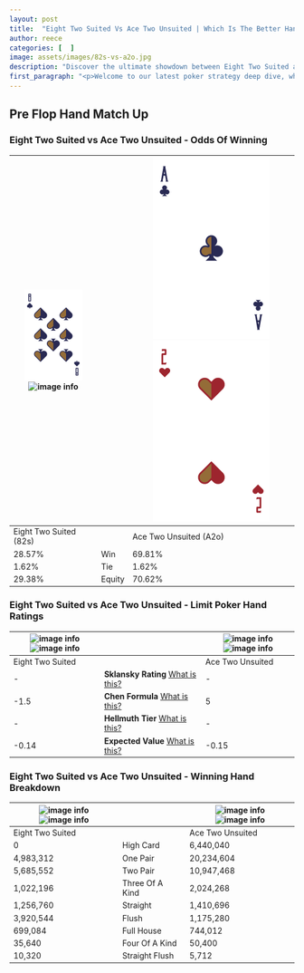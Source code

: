 ```yaml
---
layout: post
title:  "Eight Two Suited Vs Ace Two Unsuited | Which Is The Better Hand In Poker? A Complete Guide"
author: reece
categories: [  ]
image: assets/images/82s-vs-a2o.jpg
description: "Discover the ultimate showdown between Eight Two Suited and Ace Two Unsuited in poker! Uncover the odds, strategies, and scenarios where one hand triumphs over the other. Get ready to up your poker game with this thrilling analysis."
first_paragraph: "<p>Welcome to our latest poker strategy deep dive, where we're pitting two distinct hands against each other in a high-stakes showdown: Eight Two Suited vs Ace Two Unsuited.</p><p>In the dynamic world of poker, every decision counts, and knowing which hand holds the upper hand is key to your success at the table.</p><p>In this article, we'll dissect these two hands, explore the scenarios where one dominates the other, and equip you with the knowledge to make strategic choices that can tip the odds in your favor.</p><p>Get ready to unravel the intriguing dynamics of these poker hands and elevate your game to new heights.</p>"
---
```




[comment]: # (sp0)

## Pre Flop Hand Match Up

<div class="table hand-ratings" markdown="1"> 



### Eight Two Suited vs Ace Two Unsuited - Odds Of Winning


    
| ![image info](assets/images/hand1/8.png) ![image info](assets/images/hand1/2s.png) |  | ![image info](assets/images/hand2/A.png) ![image info](assets/images/hand2/2o.png) |
| -------- | -------- | -------- |
| Eight Two Suited (82s) |  | Ace Two Unsuited (A2o) |
| 28.57% | Win | 69.81% |
| 1.62% | Tie | 1.62% |
| 29.38% | Equity | 70.62% |




[comment]: # (sp1)



### Eight Two Suited vs Ace Two Unsuited - Limit Poker Hand Ratings


    
| ![image info](https://www.riverpairs.com/assets/images/hand1/8.png) ![image info](https://www.riverpairs.com/assets/images/hand1/2s.png) |  | ![image info](https://www.riverpairs.com/assets/images/hand2/A.png) ![image info](https://www.riverpairs.com/assets/images/hand2/2o.png) |
| -------- | -------- | -------- |
| Eight Two Suited |  | Ace Two Unsuited |
| - | **Sklansky Rating** [What is this?](/sklansky-rating-explained) | - |
| -1.5 | **Chen Formula** [What is this?](/chen-formula-explained) | 5 |
| - | **Hellmuth Tier** [What is this?](/Hellmuth-tier-explained) | - |
| -0.14 | **Expected Value** [What is this?](/expected-value-explained) | -0.15 |




[comment]: # (sp2)



### Eight Two Suited vs Ace Two Unsuited - Winning Hand Breakdown


    
| ![image info](https://www.riverpairs.com/assets/images/hand1/8.png) ![image info](https://www.riverpairs.com/assets/images/hand1/2s.png) |  | ![image info](https://www.riverpairs.com/assets/images/hand2/A.png) ![image info](https://www.riverpairs.com/assets/images/hand2/2o.png) |
| -------- | -------- | -------- |
| Eight Two Suited |  | Ace Two Unsuited |
| 0 | High Card | 6,440,040 |
| 4,983,312 | One Pair | 20,234,604 |
| 5,685,552 | Two Pair | 10,947,468 |
| 1,022,196 | Three Of A Kind | 2,024,268 |
| 1,256,760 | Straight | 1,410,696 |
| 3,920,544 | Flush | 1,175,280 |
| 699,084 | Full House | 744,012 |
| 35,640 | Four Of A Kind | 50,400 |
| 10,320 | Straight Flush | 5,712 |




[comment]: # (sp3)



</div>

[comment]: # (sp4)



[comment]: # (sp5)

